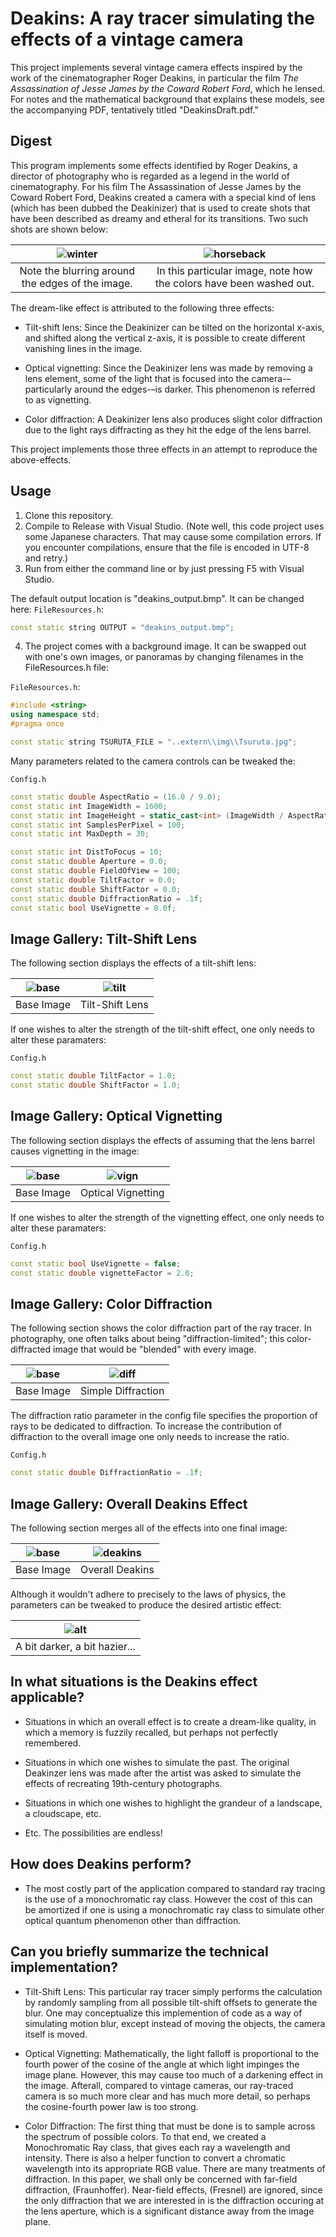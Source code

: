 Deakins: A ray tracer simulating the effects of a vintage camera
====================================================================================================

This project implements several vintage camera effects inspired by the work of the cinematographer Roger Deakins, in particular the film _The Assassination of Jesse James by the Coward Robert Ford_, which he lensed. For notes and the mathematical background that explains these models, see the accompanying PDF, tentatively titled "DeakinsDraft.pdf."

## Digest

This program implements some effects identified by Roger Deakins, a director of photography who is regarded as a legend in the world of cinematography. For his film The Assassination of Jesse James by the Coward Robert Ford, Deakins created a camera with a special kind of lens (which has been dubbed the Deakinizer) that is used to create shots that have been described as dreamy and etheral for its transitions. Two such shots are shown below:

| ![winter][winter]            | ![horseback][horseback]     | 
|:----------------------------:|:---------------------------:|
|  Note the blurring around the edges of the image.        | In this particular image, note how the colors have been washed out. | 

The dream-like effect is attributed to the following three effects:

  - Tilt-shift lens: Since the Deakinizer can be tilted on the horizontal x-axis, and shifted along the vertical z-axis, it is possible to create different vanishing lines in the image. 

  - Optical vignetting: Since the Deakinizer lens was made by removing a lens element, some of the light that is focused into the camera-–particularly around the edges-–is darker. This phenomenon is referred to as vignetting. 

  - Color diffraction: A Deakinizer lens also produces slight color diffraction due to the light rays diffracting as they hit the edge of the lens barrel. 

This project implements those three effects in an attempt to reproduce the above-effects.

## Usage

1. Clone this repository.
2. Compile to Release with Visual Studio. (Note well, this code project uses some Japanese characters. That may cause some compilation errors. If you encounter compilations, ensure that the file is encoded in UTF-8 and retry.)
3. Run from either the command line or by just pressing F5 with Visual Studio. 

The default output location is "deakins_output.bmp". It can be changed here:
`FileResources.h`:
```c++
const static string OUTPUT = "deakins_output.bmp";
```

4. The project comes with a background image. It can be swapped out with one's own images, or panoramas by changing filenames in the FileResources.h file:

`FileResources.h`:
```c++
#include <string>
using namespace std;
#pragma once

const static string TSURUTA_FILE = "..extern\\img\\Tsuruta.jpg";
```

Many parameters related to the camera controls can be tweaked the:

`Config.h`
```c++
const static double AspectRatio = (16.0 / 9.0);
const static int ImageWidth = 1600;
const static int ImageHeight = static_cast<int> (ImageWidth / AspectRatio);
const static int SamplesPerPixel = 100;
const static int MaxDepth = 30;

const static int DistToFocus = 10;
const static double Aperture = 0.0;
const static double FieldOfView = 100;
const static double TiltFactor = 0.0;
const static double ShiftFactor = 0.0;
const static double DiffractionRatio = .1f;
const static bool UseVignette = 0.0f;
```

## Image Gallery: Tilt-Shift Lens

The following section displays the effects of a tilt-shift lens:

| ![base][simpleunaltered]     | ![tilt][simpletiltshift]    | 
|:----------------------------:|:---------------------------:|
|          Base Image          |      Tilt-Shift Lens        | 

If one wishes to alter the strength of the tilt-shift effect, one only needs to alter these paramaters:

`Config.h`
```c++
const static double TiltFactor = 1.0;
const static double ShiftFactor = 1.0;
```

## Image Gallery: Optical Vignetting

The following section displays the effects of assuming that the lens barrel causes vignetting in the image:

| ![base][simpleunaltered]     | ![vign][simplevignette]     | 
|:----------------------------:|:---------------------------:|
|          Base Image          |     Optical Vignetting      | 

If one wishes to alter the strength of the vignetting effect, one only needs to alter these paramaters:

`Config.h`
```c++
const static bool UseVignette = false;
const static double vignetteFactor = 2.0;
```

## Image Gallery: Color Diffraction

The following section shows the color diffraction part of the ray tracer. In photography, one often talks about being "diffraction-limited"; this color-diffracted image that would be "blended" with every image.

| ![base][simpleunaltered]     | ![diff][simplediffraction]  | 
|:----------------------------:|:---------------------------:|
|          Base Image          |      Simple Diffraction     | 

The diffraction ratio parameter in the config file specifies the proportion of rays to be dedicated to diffraction. To increase the contribution of diffraction to the overall image one only needs to increase the ratio.

`Config.h`
```c++
const static double DiffractionRatio = .1f;
```

## Image Gallery: Overall Deakins Effect

The following section merges all of the effects into one final image:

| ![base][simpleunaltered]     | ![deakins][simpledeakins]   | 
|:----------------------------:|:---------------------------:|
|          Base Image          |       Overall Deakins       | 

Although it wouldn't adhere to precisely to the laws of physics, the parameters can be tweaked to produce the desired artistic effect:

|   ![alt][simpledeakinsalt]  | 
|:---------------------------:|
|A bit darker, a bit hazier...| 

## In what situations is the Deakins effect applicable?
    
  * Situations in which an overall effect is to create a dream-like quality, in which a memory is fuzzily recalled, but perhaps not perfectly remembered.
  
  * Situations in which one wishes to simulate the past. The original Deakinzer lens was made after the artist was asked to simulate the effects of recreating 19th-century photographs.
  
  * Situations in which one wishes to highlight the grandeur of a landscape, a cloudscape, etc.

  * Etc. The possibilities are endless!

## How does Deakins perform?

  * The most costly part of the application compared to standard ray tracing is the use of a monochromatic ray class. However the cost of this can be amortized if one is using a monochromatic ray class to simulate other optical quantum phenomenon other than diffraction.

## Can you briefly summarize the technical implementation?

  * Tilt-Shift Lens: This particular ray tracer simply performs the calculation by randomly sampling from all possible tilt-shift offsets to generate the blur. One may conceptualize this implemention of code as a way of simulating motion blur, except instead of moving the objects, the camera itself is moved.

  * Optical Vignetting:  Mathematically, the light falloff is proportional to the fourth power of the cosine of the angle at which light impinges the image plane. However, this may cause too much of a darkening effect in the image. Afterall, compared to vintage cameras, our ray-traced camera is so much more clear and has much more detail, so perhaps the cosine-fourth power law is too strong. 

  * Color Diffraction:  The first thing that must be done is to sample across the spectrum of possible colors. To that end, we created a Monochromatic Ray class, that gives each ray a wavelength and intensity. There is also a helper function to convert a chromatic wavelength into its appropriate RGB value. There are many treatments of diffraction. In this paper, we shall only be concerned with far-field diffraction, (Fraunhoffer). Near-field effects, (Fresnel) are ignored, since the only diffraction that we are interested in is the diffraction occuring at the lens aperture, which is a significant distance away from the image plane. 

[simpleunaltered]:          OutputGallery/Simple/SimpleUnaltered.png
[simpletiltshift]:          OutputGallery/Simple/SimpleTiltShift.png
[simplevignette]:          OutputGallery/Simple/SimpleVignette.png
[simplediffraction]:          OutputGallery/Simple/SimpleDiffraction.png
[simpledeakins]:          OutputGallery/Simple/SimpleDeakins.png
[simpledeakinsalt]:          OutputGallery/Simple/test5.png
[winter]:          OutputGallery/Stills/Aojj_winter.jpg
[horseback]:          OutputGallery/Stills/jesse-james.jpg
